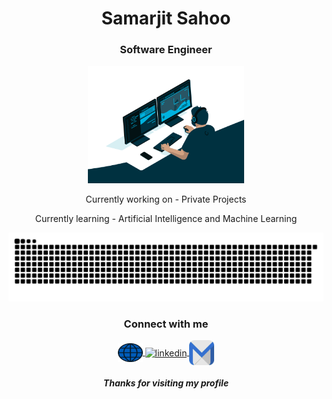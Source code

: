 <h1 align="center">Samarjit Sahoo</h1>
<h3 align="center">Software Engineer</h3>
<p align="center">
  <img alt="Coding" width="250" height="auto" src="code.gif">
</p>
<p align="center">Currently working on - Private Projects</p>
<p align="center">Currently learning - Artificial Intelligence and Machine Learning</p>
<img src="https://raw.githubusercontent.com/liudf0716/liudf0716/output/github-contribution-grid-snake-dark.svg#gh-dark-mode-only" />
<h3 align="center">Connect with me</h3>
<p align="center">
   <a href="https://samarjit.vercel.app" target="_blank">
    <img align="center" src="internet-svgrepo-com.svg" alt="website" height="30" width="40" />
  </a>
  <a href="https://linkedin.com/in/samarjit-sahoo/" target="_blank">
    <img align="center" src="https://raw.githubusercontent.com/rahuldkjain/github-profile-readme-generator/888aff31e1d26dd2a6acf6afebbc34970aeb0118/src/images/icons/Social/linked-in-alt.svg" alt="linkedin" height="30" width="40" />
  </a>
  <a href="mailto:samarjit9203@gmail.com" target="_blank">
    <img align="center" src="mail.png" alt="mail" height="40" width="40" />
  </a>
</p>
<h5 align="center">Thanks for visiting my profile</h5>
